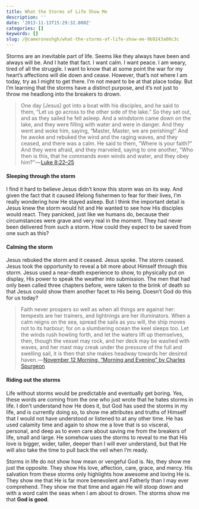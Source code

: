 ```yaml
---
title: What the Storms of Life Show Me
description: ''
date: '2013-11-13T15:29:32.000Z'
categories: []
keywords: []
slug: /@cameroneshgh/what-the-storms-of-life-show-me-9b9243a00c3c
---
```


Storms are an inevitable part of life. Seems like they always have been and always will be. And I hate that fact. I want calm. I want peace. I am weary, tired of all the struggle. I want to know that at some point the war for my heart’s affections will die down and cease. However, that’s not where I am today, try as I might to get there. I’m not meant to be at that place today. But I’m learning that the storms have a distinct purpose, and it’s not just to throw me headlong into the breakers to drown.

> One day \[Jesus\] got into a boat with his disciples, and he said to them, “Let us go across to the other side of the lake.” So they set out, and as they sailed he fell asleep. And a windstorm came down on the lake, and they were filling with water and were in danger. And they went and woke him, saying, “Master, Master, we are perishing!” And he awoke and rebuked the wind and the raging waves, and they ceased, and there was a calm. He said to them, “Where is your faith?” And they were afraid, and they marveled, saying to one another, “Who then is this, that he commands even winds and water, and they obey him?” — [Luke 8:22–25](http://www.biblegateway.com/passage/?search=luke%208:22-25&version=ESV)

#### Sleeping through the storm

I find it hard to believe Jesus didn’t know this storm was on its way. And given the fact that it caused lifelong fishermen to fear for their lives, I’m really wondering how He stayed asleep. But I think the important detail is Jesus knew the storm would hit and He wanted to see how His disciples would react. They panicked, just like we humans do, because their circumstances were grave and very real in the moment. They had never been delivered from such a storm. How could they expect to be saved from one such as this?

#### Calming the storm

Jesus rebuked the storm and it ceased. Jesus spoke. The storm ceased. Jesus took the opportunity to reveal a bit more about Himself through this storm. Jesus used a near-death experience to show, to physically put on display, His power to speak the weather into submission. The men that had only been called three chapters before, were taken to the brink of death so that Jesus could show them another facet to His being. Doesn’t God do this for us today?

> Faith never prospers so well as when all things are against her: tempests are her trainers, and lightnings are her illuminators. When a calm reigns on the sea, spread the sails as you will, the ship moves not to its harbour; for on a slumbering ocean the keel sleeps too. Let the winds rush howling forth, and let the waters lift up themselves, then, though the vessel may rock, and her deck may be washed with waves, and her mast may creak under the pressure of the full and swelling sail, it is then that she makes headway towards her desired haven. — [November 12 Morning, “Morning and Evening” by Charles Spurgeon](http://www.biblegateway.com/devotionals/morning-and-evening/2013/11/12)

#### Riding out the storms

Life without storms would be predictable and eventually get boring. Yes, these words are coming from the one who just wrote that he hates storms in life. I don’t understand how He does it, but God has used the storms in my life, and is currently doing so, to show me attributes and truths of Himself that I would not have understood or listened to at any other time. He has used calamity time and again to show me a love that is so visceral, personal, and deep as to even care about saving me from the breakers of life, small and large. He somehow uses the storms to reveal to me that His love is bigger, wider, taller, deeper than I will ever understand, but that He will also take the time to pull back the veil when I’m ready.

Storms in life do not show how mean or vengeful God is. No, they show me just the opposite. They show His love, affection, care, grace, and mercy. His salvation from these storms only highlights how awesome and loving He is. They show me that He is far more benevolent and Fatherly than I may ever comprehend. They show me that time and again He will stoop down and with a word calm the seas when I am about to drown. The storms show me that **God is good**.